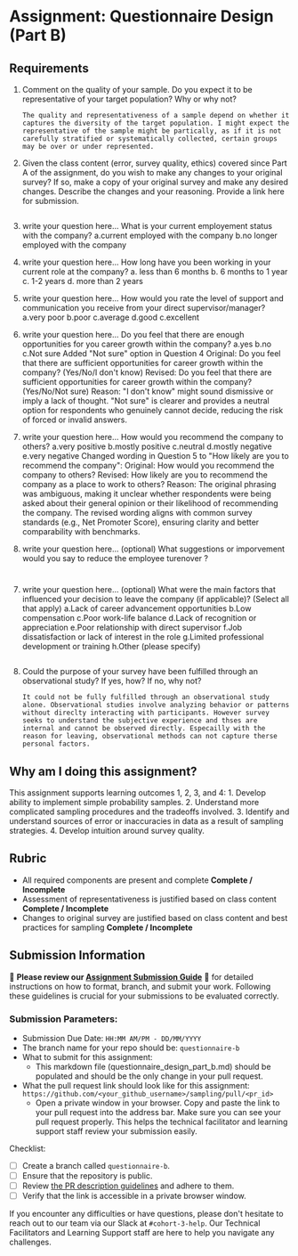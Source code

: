 # Assignment: Questionnaire Design (Part B)

## Requirements
1. Comment on the quality of your sample. Do you expect it to be representative of your target population? Why or why not?

    ```
    The quality and representativeness of a sample depend on whether it captures the diversity of the target population. I might expect the representative of the sample might be partically, as if it is not carefully stratified or systematically collected, certain groups may be over or under represented. 
    ```

2. Given the class content (error, survey quality, ethics) covered since Part A of the assignment, do you wish to make any changes to your original survey? If so, make a copy of your original survey and make any desired changes. Describe the changes and your reasoning. Provide a link here for submission.

    ```
1. write your question here...
What is your current employement status with the company?
a.current employed with the company
b.no longer employed with the company 
2. write your question here...
How long have you been working in your current role at the company?
a. less than 6 months 
b. 6 months to 1 year
c. 1-2 years
d. more than 2 years
3. write your question here...
How would you rate the level of support and communication you receive from your direct supervisor/manager?
a.very poor
b.poor
c.average
d.good
c.excellent
4. write your question here...
Do you feel that there are enough opportunities for you career growth within the company?
a.yes
b.no
c.Not sure
Added "Not sure" option in Question 4
Original: Do you feel that there are sufficient opportunities for career growth within the company? (Yes/No/I don't know)
Revised: Do you feel that there are sufficient opportunities for career growth within the company? (Yes/No/Not sure)
Reason: "I don't know" might sound dismissive or imply a lack of thought. "Not sure" is clearer and provides a neutral option for respondents who genuinely cannot decide, reducing the risk of forced or invalid answers.
5. write your question here...
How would you recommend the company to others?
a.very positive
b.mostly positive
c.neutral
d.mostly negative
e.very negative
Changed wording in Question 5 to "How likely are you to recommend the company":
Original: How would you recommend the company to others?
Revised: How likely are you to recommend the company as a place to work to others?
Reason: The original phrasing was ambiguous, making it unclear whether respondents were being asked about their general opinion or their likelihood of recommending the company. The revised wording aligns with common survey standards (e.g., Net Promoter Score), ensuring clarity and better comparability with benchmarks.
6. write your question here... (optional)
What suggestions or imporvement would you say to reduce the employee turenover ?
#
7. write your question here... (optional)
What were the main factors that influenced your decision to leave the company (if applicable)? (Select all that apply)
a.Lack of career advancement opportunities
b.Low compensation
c.Poor work-life balance
d.Lack of recognition or appreciation
e.Poor relationship with direct supervisor
f.Job dissatisfaction or lack of interest in the role
g.Limited professional development or training
h.Other (please specify)
    ```

3. Could the purpose of your survey have been fulfilled through an observational study? If yes, how? If no, why not?

    ```
    It could not be fully fulfilled through an observational study alone. Observational studies involve analyzing behavior or patterns without direclty interacting with participants. However survey seeks to understand the subjective experience and thses are internal and cannot be observed directly. Especailly with the reason for leaving, observational methods can not capture therse personal factors. 
    ```

## Why am I doing this assignment?

This assignment supports learning outcomes 1, 2, 3, and 4:
	1.	Develop ability to implement simple probability samples.
	2.	Understand more complicated sampling procedures and the tradeoffs involved.
	3.	Identify and understand sources of error or inaccuracies in data as a result of sampling strategies.
	4.	Develop intuition around survey quality.

## Rubric

-	All required components are present and complete **Complete / Incomplete**
-	Assessment of representativeness is justified based on class content **Complete / Incomplete**
-	Changes to original survey are justified based on class content and best practices for sampling **Complete / Incomplete**

## Submission Information

🚨 **Please review our [Assignment Submission Guide](https://github.com/UofT-DSI/onboarding/blob/main/onboarding_documents/submissions.md)** 🚨 for detailed instructions on how to format, branch, and submit your work. Following these guidelines is crucial for your submissions to be evaluated correctly.
### Submission Parameters:
* Submission Due Date: `HH:MM AM/PM - DD/MM/YYYY`
* The branch name for your repo should be: `questionnaire-b`
* What to submit for this assignment:
    * This markdown file (questionnaire_design_part_b.md) should be populated and should be the only change in your pull request.
* What the pull request link should look like for this assignment: `https://github.com/<your_github_username>/sampling/pull/<pr_id>`
    * Open a private window in your browser. Copy and paste the link to your pull request into the address bar. Make sure you can see your pull request properly. This helps the technical facilitator and learning support staff review your submission easily.

Checklist:
- [ ] Create a branch called `questionnaire-b`.
- [ ] Ensure that the repository is public.
- [ ] Review [the PR description guidelines](https://github.com/UofT-DSI/onboarding/blob/main/onboarding_documents/submissions.md#guidelines-for-pull-request-descriptions) and adhere to them.
- [ ] Verify that the link is accessible in a private browser window.

If you encounter any difficulties or have questions, please don't hesitate to reach out to our team via our Slack at `#cohort-3-help`. Our Technical Facilitators and Learning Support staff are here to help you navigate any challenges.
